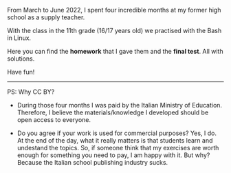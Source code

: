 From March to June 2022, I spent four incredible months at my former high school as a supply teacher.

With the class in the 11th grade (16/17 years old) we practised with the Bash in Linux.

Here you can find the **homework** that I gave them and the **final test**. All with solutions.

Have fun!

***

PS: Why CC BY?

- During those four months I was paid by the Italian Ministry of Education. Therefore, I believe the materials/knowledge I developed should be open access to everyone.

- Do you agree if your work is used for commercial purposes? Yes, I do. At the end of the day, what it really matters is that students learn and undestand the topics. So, if someone think that my exercises are worth enough for something you need to pay, I am happy with it. But why? Because the Italian school publishing industry sucks.